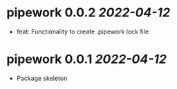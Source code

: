 # pipework 0.0.2 *2022-04-12*

- feat: Functionality to create .pipework lock file

# pipework 0.0.1 *2022-04-12*

-   Package skeleton
